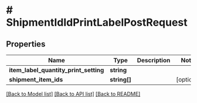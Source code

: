 # # ShipmentIdIdPrintLabelPostRequest

## Properties

Name | Type | Description | Notes
------------ | ------------- | ------------- | -------------
**item_label_quantity_print_setting** | **string** |  |
**shipment_item_ids** | **string[]** |  | [optional]

[[Back to Model list]](../../README.md#models) [[Back to API list]](../../README.md#endpoints) [[Back to README]](../../README.md)
